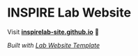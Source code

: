 
# INSPIRE Lab Website


Visit **[inspirelab-site.github.io](https://inspirelab-site.github.io)** 🚀

_Built with [Lab Website Template](https://greene-lab.gitbook.io/lab-website-template-docs)_
